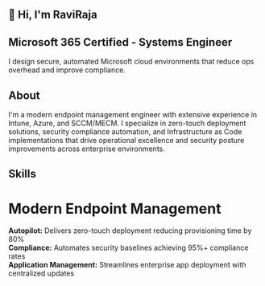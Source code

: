## 👋 Hi, I'm RaviRaja

<!--
**ravirajabeta/ravirajabeta** is a ✨ _special_ ✨ repository because its `README.md` (this file) appears on your GitHub profile.

Here are some ideas to get you started:

- 🔭 I’m currently working on ...
- 🌱 I’m currently learning ...
- 👯 I’m looking to collaborate on ...
- 🤔 I’m looking for help with ...
- 💬 Ask me about ...
- 📫 How to reach me: ...
- 😄 Pronouns: ...
- ⚡ Fun fact: ...
-->

## Microsoft 365 Certified - Systems Engineer
I design secure, automated Microsoft cloud environments that reduce ops overhead and improve compliance.

## About
I'm a modern endpoint management engineer with extensive experience in Intune, Azure, and SCCM/MECM. I specialize in zero-touch deployment solutions, security compliance automation, and Infrastructure as Code implementations that drive operational excellence and security posture improvements across enterprise environments.

## Skills

# Modern Endpoint Management
**Autopilot:** Delivers zero-touch deployment reducing provisioning time by 80%  
**Compliance:** Automates security baselines achieving 95%+ compliance rates  
**Application Management:** Streamlines enterprise app deployment with centralized updates  
